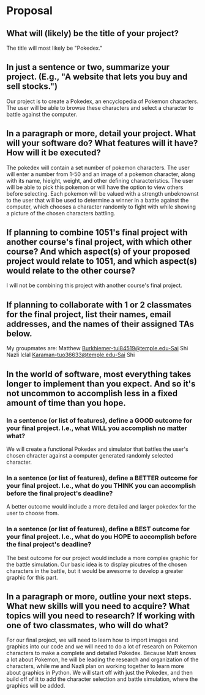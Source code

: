 # Proposal


## What will (likely) be the title of your project?

The title will most likely be "Pokedex."


## In just a sentence or two, summarize your project. (E.g., "A website that lets you buy and sell stocks.")

Our project is to create a Pokedex, an encyclopedia of Pokemon characters. The user will be able to browse these characters and select
a character to battle against the computer.


## In a paragraph or more, detail your project. What will your software do? What features will it have? How will it be executed?

The pokedex will contain a set number of pokemon characters. The user will enter a number from 1-50 and an image of a pokemon character, 
along with its name, hieight, weight, and other defining characteristics. The user will be able to pick this pokemon or will have the 
option to view others before selecting. Each pokemon will be valued with a strength unbeknownst to the user that will be used to determine 
a winner in a battle against the computer, which chooses a character randomly to fight with while showing a picture of the chosen characters 
battling.


## If planning to combine 1051's final project with another course's final project, with which other course? And which aspect(s) of your proposed project would relate to 1051, and which aspect(s) would relate to the other course?

I will not be combining this project with another course's final project.


## If planning to collaborate with 1 or 2 classmates for the final project, list their names, email addresses, and the names of their assigned TAs below.

My groupmates are:
Matthew Burkhiemer-tui84519@temple.edu-Sai Shi
Nazli Iclal Karaman-tuo36633@temple.edu-Sai Shi


## In the world of software, most everything takes longer to implement than you expect. And so it's not uncommon to accomplish less in a fixed amount of time than you hope.


### In a sentence (or list of features), define a GOOD outcome for your final project. I.e., what WILL you accomplish no matter what?

We will create a functional Pokedex and simulator that battles the user's chosen chracter against a computer generated randomly selected character.


### In a sentence (or list of features), define a BETTER outcome for your final project. I.e., what do you THINK you can accomplish before the final project's deadline?

A better outcome would include a more detailed and larger pokedex for the user to choose from.


### In a sentence (or list of features), define a BEST outcome for your final project. I.e., what do you HOPE to accomplish before the final project's deadline?

The best outcome for our project would include a more complex graphic for the battle simulation. Our basic idea is to display picutres of the chosen 
characters in the battle, but it would be awesome to develop a greater graphic for this part.


## In a paragraph or more, outline your next steps. What new skills will you need to acquire? What topics will you need to research? If working with one of two classmates, who will do what?

For our final project, we will need to learn how to import images and graphics into our code and we will need to do a lot of research on Pokemon characters to 
make a complete and detailed Pokedex. Because Matt knows a lot about Pokemon, he will be leading the research and organization of the characters, while me and 
Nazli plan on working together to learn more about graphics in Python. We will start off with just the Pokedex, and then build off of it to add the
character selection and battle simulation, where the graphics will be added. 
